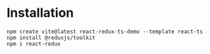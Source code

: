 # Installation

```
npm create vite@latest react-redux-ts-demo --template react-ts
npm install @reduxjs/toolkit
npm i react-redux
```